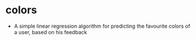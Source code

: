# colors
- A simple linear regression algorithm for predicting the favourite colors of a user, based on his feedback